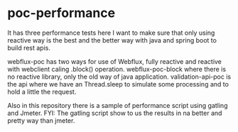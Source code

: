 # poc-performance

It has three performance tests here 
I want to make sure that only using reactive way is the best and the better way with java and spring boot to build rest apis.

webflux-poc has two ways for use of Webflux, fully reactive and reactive with webclient caling .block() operation.
webflux-poc-block where there is no reactive library, only the old way of java application.
validation-api-poc is the api where we have an Thread.sleep to simulate some processing and to hold a little the request.

Also in this repository there is a sample of performance script using gatling and Jmeter.
FYI: The gatling script show to us the results in na better and pretty way than jmeter.
